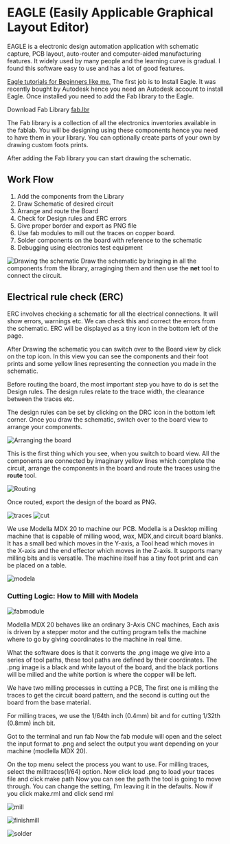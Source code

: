 # EAGLE (Easily Applicable Graphical Layout Editor)

EAGLE is a electronic design automation application with schematic capture, PCB layout, auto-router and computer-aided manufacturing features. It widely used by many people and the learning curve is gradual. I found this software easy to use and has a lot of good features.

[Eagle tutorials for Beginners like me.](https://www.youtube.com/playlist?list=PL868B73617C6F6FAD)
The first job is to Install Eagle. It was recently bought by Autodesk hence you need an Autodesk account to install Eagle. Once installed you need to add the Fab library to the Eagle.

Download Fab Library [fab.lbr](http://archive.fabacademy.org/archives/2017/doc/electronics/fab.lbr)

The Fab library is a collection of all the electronics inventories available in the fablab. You will be designing using these components hence you need to have them in your library. You can optionally create parts of your own by drawing custom foots prints.

After adding the Fab library you can start drawing the schematic.

## Work Flow

1. Add the components from the Library
2. Draw Schematic of desired circuit
3. Arrange and route the Board
4. Check for Design rules and ERC errors
5. Give proper border and export as PNG file
6. Use fab modules to mill out the traces on copper board.
7. Solder components on the board with reference to the schematic
8. Debugging using electronics test equipment

![Drawing the schematic](https://user-images.githubusercontent.com/32607702/32375454-a4fbc604-c0c7-11e7-8b15-65bce0dfb903.PNG)
Draw the schematic by bringing in all the components from the library, arraginging them and then use the **net** tool to connect the circuit. 

## Electrical rule check (ERC)

ERC involves checking a schematic for all the electrical connections. It will show errors, warnings etc. We can check this and correct the errors from the schematic. ERC will be displayed as a tiny icon in the bottom left of the page.

After Drawing the schematic you can switch over to the Board view by click on the top icon. In this view you can see the components and their foot prints and some yellow lines representing the connection you made in the schematic.

Before routing the board, the most important step you have to do is set the Design rules. The design rules relate to the trace width, the clearance between the traces etc.

The design rules can be set by clicking on the DRC icon in the bottom left corner. Once you draw the schematic, switch over to the board view to arrange your components.

![Arranging the board](https://user-images.githubusercontent.com/32607702/32375474-b64db462-c0c7-11e7-9531-f5c5ac4a01d1.PNG)

This is the first thing which you see, when you switch to board view. All the components are connected by imaginary yellow lines which complete the circuit, arrange the components in the board and route the traces using the **route** tool.

![Routing](https://user-images.githubusercontent.com/32607702/32375346-4197243c-c0c7-11e7-8b7d-e5b24963c911.PNG)

Once routed, export the design of the board as PNG.

![traces](https://user-images.githubusercontent.com/32607702/32375349-4310db32-c0c7-11e7-9467-c474d6afd613.png)
![cut](https://user-images.githubusercontent.com/32607702/32375352-4496ddf8-c0c7-11e7-86c1-078690f4608a.png)

We use Modella MDX 20 to machine our PCB. Modella is a Desktop milling machine that is capable of milling wood, wax, MDX,and circuit board blanks. It has a small bed which moves in the Y-axis, a Tool head which moves in the X-axis and the end effector which moves in the Z-axis. It supports many milling bits and is versatile. The machine itself has a tiny foot print and can be placed on a table.

![modela](http://archive.fabacademy.org/archives/2017/fablabtrivandrum/students/280/assets/img/week4/modella/modella.jpg)

### Cutting Logic: How to Mill with Modela 
![fabmodule](http://archive.fabacademy.org/archives/2017/fablabtrivandrum/students/280/assets/img/week4/rah4.png)

Modella MDX 20 behaves like an ordinary 3-Axis CNC machines, Each axis is driven by a stepper motor and the cutting program tells the machine where to go by giving coordinates to the machine in real time.

What the software does is that it converts the .png image we give into a series of tool paths, these tool paths are defined by their coordinates. The .png image is a black and white layout of the board, and the black portions will be milled and the white portion is where the copper will be left.

We have two milling processes in cutting a PCB, The first one is milling the traces to get the circuit board pattern, and the second is cutting out the board from the base material.

For milling traces, we use the 1/64th inch (0.4mm) bit and for cutting 1/32th (0.8mm) inch bit.

Got to the terminal and run fab Now the fab module will open and the select the input format to .png and select the output you want depending on your machine (modlella MDX 20).

On the top menu select the process you want to use. For milling traces, select the milltraces(1/64) option. Now click load .png to load your traces file and click make path Now you can see the path the tool is going to move through. You can change the setting, I'm leaving it in the defaults. Now if you click make.rml and click send rml

![mill](http://archive.fabacademy.org/archives/2017/fablabtrivandrum/students/280/assets/img/week4/modella/mill1.JPG)

![finishmill](http://archive.fabacademy.org/archives/2017/fablabtrivandrum/students/280/assets/img/week4/modella/millf2.jpg)

![solder](http://archive.fabacademy.org/archives/2017/fablabtrivandrum/students/280/assets/img/week4/modella/sold3.jpg)
